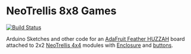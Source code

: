 # NeoTrellis 8x8 Games

[![Build Status](https://travis-ci.org/sielenk/neotrellis8x8.svg?branch=master)](https://travis-ci.org/sielenk/neotrellis8x8)

Arduino Sketches and other code for an [AdaFruit Feather HUZZAH](https://www.adafruit.com/product/2821) board attached to 2x2 [NeoTrellis 4x4](https://www.adafruit.com/product/3954) modules with [Enclosure](https://www.adafruit.com/product/4372) and [buttons](https://www.adafruit.com/product/1611).

